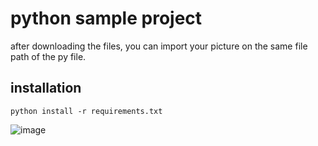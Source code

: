 # python sample project
after downloading the files, you can import your picture on the same file path of the py file.

## installation
`python install -r requirements.txt`

![image](https://github.com/MahesvaraShiva/python-sample-project/assets/106860096/01e8a99b-7d25-49d5-9b30-39ee836689e5)
